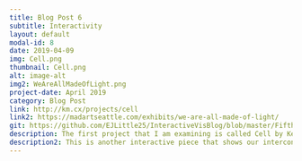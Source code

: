 ```yaml
---
title: Blog Post 6
subtitle: Interactivity
layout: default
modal-id: 8
date: 2019-04-09
img: Cell.png
thumbnail: Cell.png
alt: image-alt
img2: WeAreAllMadeOfLight.png
project-date: April 2019
category: Blog Post
link: http://km.cx/projects/cell
link2: https://madartseattle.com/exhibits/we-are-all-made-of-light/
git: https://github.com/EJLittle25/InteractiveVisBlog/blob/master/FifthBlogPost.md
description: The first project that I am examining is called Cell by Keiichi Matsuda and James Alliban, for Alpha Ville Festival. This is an interactive installation that focuses on how our real life is interconnected with our digital life. When a user walks in front of the exhibit, keyword tags mined from online profiles begin to mirror the movement of the user. They begin to surround the body of the individual viewing the exhibit, creating a "profile" for the viewer composed of different words that represent an online persona. According to the website, "Cell uses Microsoft’s Xbox Kinect to track visitors as they interact with the installation. It was built in openFrameworks, an open-source toolkit originally built to teach artists and designers creative coding." This piece was very interesting to me because it really shows the connection between a person's online and physical self. By placing keywords around an individual, it shows that a person's online persona surrounds them at all times. Many people think that when they log off the computer, they are dissociating themselves from their online profile but this exhibit shows that this is not really the case. You are constantly surrounded by your online life and this exhibit demonstrates this. I also thought it was interesting how the words track the movement of the individual using an Xbox Kinect. I thought this was a great combination of art and technology to display a message for individuals.
description2: This is another interactive piece that shows our interconnectivity. Rather than showing how we are connected to our online selves; this shows how we are connected to each other. As stated on the website, " The installation utilized interactive light, spatial sound, and artificial intelligence (AI) to create audiovisual trails of each visitor as they moved through the space." This led to an extremely interesting creation. It shows the shadow of each individual as a trail of light, with each person connected. Slowly, the colors begin to change, and the light begins to spread out. It tracks the individual and how they are moving, and this helps to create trails that will connect the individuals in both the present and past and will help dictate their color in the future. I think this is both visually appealing and mentally stimulating. I think that it is visually appealing due to the wide array of colors and the way that the pixels separate themselves from each other. This looks almost as if they are stars in the sky. I think it is mentally stimulating because it shows that we are all the same on the inside but then we each create our own "colors" because of the unique things we do.
---
```

